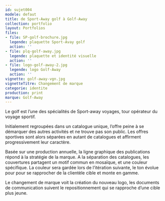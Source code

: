 ```yaml
---
id: sujet004
modele: defaut
title: de Sport-Away golf à Golf-Away
collection: portfolio
layout: Portfolios
files:
- file: SP-golf-brochure.jpg
  legende: plaquette Sport-Avay golf
  action: ''
- file: plq-golf-away.jpg
  legende: plaquette et identité visuelle
  action: ''
- file: logo-golf-away-2.jpg
  legende: logo Golf-Away
  action: ''
vignette: golf-away-vgn.jpg
vignetteTitre: Changement de marque
categorie: identite
production: print
marque: Golf-Away
---
```


Le golf est l’une des spécialités de Sport-away voyages, tour opérateur du voyage sportif.

Initialement regroupées dans un catalogue unique, l’offre peine à se démarquer des autres activités et ne trouve pas son public. Les offres sportives sont alors séparées en autant de catalogues et affirment progressivement leur caractère.

Basée sur une production annuelle, la ligne graphique des publications répond à la stratégie de la marque. A la séparation des catalogues, les couvertures partagent un motif commun en mosaïque, et une couleur spécifique. La couleur sera gardée lors de l’itération suivante, le ton évolue pour pour se rapprocher de la clientèle cible et monte en gamme.

Le changement de marque voit la création du nouveau logo, les documents de communication suivent le repositionnement qui se rapproche d’une cible plus jeune.